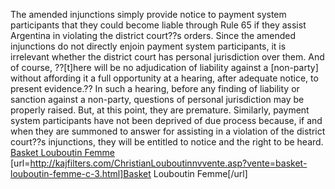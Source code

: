The amended injunctions simply provide notice to payment system participants that they could become liable through Rule 65 if they assist Argentina in violating the district court??s orders. Since the amended injunctions do not directly enjoin payment system participants, it is irrelevant whether the district court has personal jurisdiction over them. And of course, ??[t]here will be no adjudication of liability against a [non-party] without affording it a full opportunity at a hearing, after adequate notice, to present evidence.?? In such a hearing, before any finding of liability or sanction against a non-party, questions of personal jurisdiction may be properly raised. But, at this point, they are premature. Similarly, payment system participants have not been deprived of due process because, if and when they are summoned to answer for assisting in a violation of the district court??s injunctions, they will be entitled to notice and the right to be heard.
 <a href="http://kajfilters.com/ChristianLouboutinnvvente.asp?vente=basket-louboutin-femme-c-3.html" >Basket Louboutin Femme</a>
[url=http://kajfilters.com/ChristianLouboutinnvvente.asp?vente=basket-louboutin-femme-c-3.html]Basket Louboutin Femme[/url]